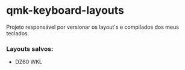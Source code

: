 # qmk-keyboard-layouts

Projeto responsável por versionar os layout's e compilados dos meus teclados.

### Layouts salvos:
- DZ60 WKL
